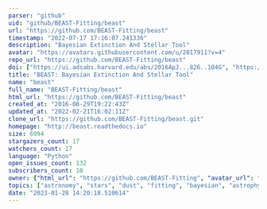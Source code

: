 ```yaml
---
parser: "github"
uid: "github/BEAST-Fitting/beast"
url: "https://github.com/BEAST-Fitting/beast"
timestamp: "2022-07-17 17:16:07.241336"
description: "Bayesian Extinction And Stellar Tool"
avatar: "https://avatars.githubusercontent.com/u/2017911?v=4"
repo_url: "https://github.com/BEAST-Fitting/beast"
doi: ["https://ui.adsabs.harvard.edu/abs/2016ApJ...826..104G", "https://ui.adsabs.harvard.edu/abs/2019ascl.soft08013G/abstract"]
title: "BEAST: Bayesian Extinction And Stellar Tool"
name: "beast"
full_name: "BEAST-Fitting/beast"
html_url: "https://github.com/BEAST-Fitting/beast"
created_at: "2016-08-29T19:22:43Z"
updated_at: "2022-02-21T16:02:11Z"
clone_url: "https://github.com/BEAST-Fitting/beast.git"
homepage: "http://beast.readthedocs.io"
size: 6994
stargazers_count: 17
watchers_count: 17
language: "Python"
open_issues_count: 132
subscribers_count: 10
owner: {"html_url": "https://github.com/BEAST-Fitting", "avatar_url": "https://avatars.githubusercontent.com/u/2017911?v=4", "login": "BEAST-Fitting", "type": "Organization"}
topics: ["astronomy", "stars", "dust", "fitting", "bayesian", "astrophysics", "hacktoberfest"]
date: "2023-01-28 14:20:18.510614"
---
```

